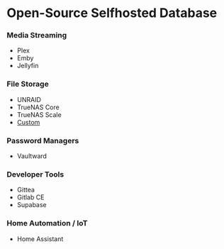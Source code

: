 # Open-Source Selfhosted Database

### Media Streaming
- Plex
- Emby
- Jellyfin

### File Storage
- UNRAID
- TrueNAS Core
- TrueNAS Scale
- [Custom](https://ubuntu.com/tutorials/install-and-configure-samba)

### Password Managers
- Vaultward

### Developer Tools
- Gittea
- Gitlab CE
- Supabase

### Home Automation / IoT
- Home Assistant

